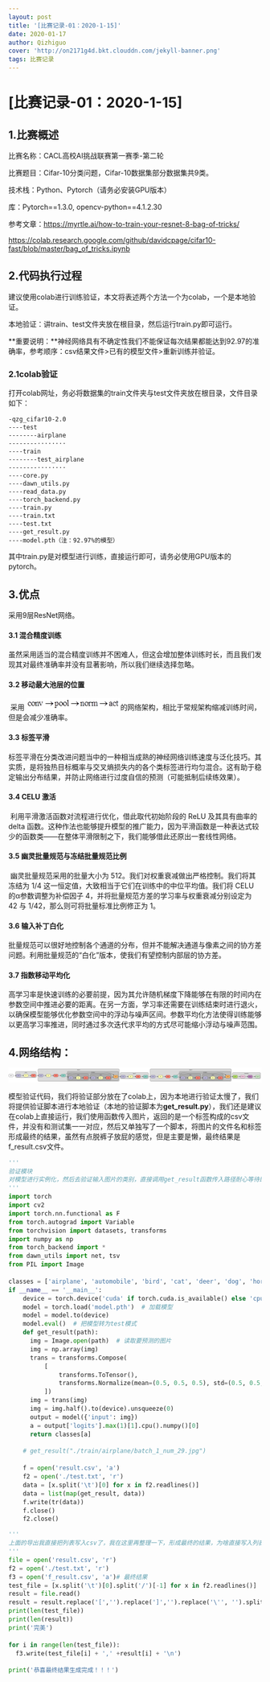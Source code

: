 ```yaml
---
layout: post
title: '[比赛记录-01：2020-1-15]'
date: 2020-01-17
author: Qizhiguo
cover: 'http://on2171g4d.bkt.clouddn.com/jekyll-banner.png'
tags: 比赛记录
---
```

# [比赛记录-01：2020-1-15]

## 1.比赛概述

比赛名称：CACL高校AI挑战联赛第一赛季-第二轮

比赛题目：Cifar-10分类问题，Cifar-10数据集部分数据集共9类。

技术栈：Python、Pytorch（请务必安装GPU版本）

库：Pytorch==1.3.0, opencv-python==4.1.2.30

参考文章：https://myrtle.ai/how-to-train-your-resnet-8-bag-of-tricks/

https://colab.research.google.com/github/davidcpage/cifar10-fast/blob/master/bag_of_tricks.ipynb

 

## 2.代码执行过程

建议使用colab进行训练验证，本文将表述两个方法一个为colab，一个是本地验证。

本地验证：讲train、test文件夹放在根目录，然后运行train.py即可运行。

**重要说明：**神经网络具有不确定性我们不能保证每次结果都能达到92.97的准确率，参考顺序：csv结果文件>已有的模型文件>重新训练并验证。

### 2.1colab验证

打开colab网址，务必将数据集的train文件夹与test文件夹放在根目录，文件目录如下：

```
-qzg_cifar10-2.0
----test
--------airplane
--------········
----train
--------test_airplane
--------········
----core.py
----dawn_utils.py
----read_data.py
----torch_backend.py
----train.py
----train.txt
----test.txt
----get_result.py
----model.pth（注：92.97%的模型）
```

其中train.py是对模型进行训练，直接运行即可，请务必使用GPU版本的pytorch。

##  3.优点

采用9层ResNet网络。

#### 3.1  混合精度训练

​       虽然采用适当的混合精度训练并不困难人，但这会增加整体训练时长，而且我们发现其对最终准确率并没有显著影响，所以我们继续选择忽略。

#### 3.2  移动最大池层的位置

​       采用 ![img](https://github.com/Qzgfather/Qzgfather.github.io/blob/master/assets/img/res.png)的网络架构，相比于常规架构缩减训练时间，但是会减少准确率。

#### 3.3 标签平滑

​        标签平滑在分类改进问题当中的一种相当成熟的神经网络训练速度与泛化技巧。其实质，是将独热目标概率与交叉熵损失内的各个类标签进行均匀混合。这有助于稳定输出分布结果，并防止网络进行过度自信的预测（可能抵制后续练效果）。

#### 3.4  CELU 激活

​        利用平滑激活函数对流程进行优化，借此取代初始阶段的 ReLU 及其具有曲率的 delta 函数。这种作法也能够提升模型的推广能力，因为平滑函数是一种表达式较少的函数类——在整体平滑限制之下，我们能够借此还原出一套线性网络。

#### 3.5  幽灵批量规范与冻结批量规范比例

​        幽灵批量规范采用的批量大小为 512。我们对权重衰减做出严格控制。我们将其冻结为 1/4 这一恒定值，大致相当于它们在训练中的中位平均值。我们将 CELU 的α参数调整为补偿因子 4，并将批量规范方差的学习率与权重衰减分别设定为 42 与 1/42，那么则可将批量标准比例修正为 1。

#### 3.6  输入补丁白化

​        批量规范可以很好地控制各个通道的分布，但并不能解决通道与像素之间的协方差问题。利用批量规范的“白化”版本，使我们有望控制内部层的协方差。

#### 3.7  指数移动平均化

​       高学习率是快速训练的必要前提，因为其允许随机梯度下降能够在有限的时间内在参数空间中推进必要的距离。在另一方面，学习率还需要在训练结束时进行退火，以确保模型能够优化参数空间中的浮动与噪声区间。参数平均化方法使得训练能够以更高学习率推进，同时通过多次迭代求平均的方式尽可能缩小浮动与噪声范围。

## 4.网络结构：

![SVG](https://github.com/Qzgfather/Qzgfather.github.io/blob/master/assets/img/net.svg)





​        模型验证代码，我们将验证部分放在了colab上，因为本地进行验证太慢了，我们将提供验证脚本进行本地验证（本地的验证脚本为**get_result.py**），我们还是建议在colab上直接运行，我们使用函数传入图片，返回的是一个标签构成的csv文件，并没有和测试集一一对应，然后又单独写了一个脚本，将图片的文件名和标签形成最终的结果，虽然有点脱裤子放屁的感觉，但是主要是懒，最终结果是f_result.csv文件。

```python
'''
验证模块
对模型进行实例化，然后去验证输入图片的类别，直接调用get_result函数传入路径耐心等待即可，一定要耐心，因为我没时间优化了现在已经2020年1月1日01:33:03了。
'''
import torch
import cv2
import torch.nn.functional as F
from torch.autograd import Variable
from torchvision import datasets, transforms
import numpy as np
from torch_backend import *
from dawn_utils import net, tsv
from PIL import Image

classes = ['airplane', 'automobile', 'bird', 'cat', 'deer', 'dog', 'horse', 'ship', 'truck']
if __name__ == '__main__':
    device = torch.device('cuda' if torch.cuda.is_available() else 'cpu')
    model = torch.load('model.pth')  # 加载模型
    model = model.to(device)
    model.eval()  # 把模型转为test模式
    def get_result(path):
      img = Image.open(path)  # 读取要预测的图片
      img = np.array(img)
      trans = transforms.Compose(
          [
              transforms.ToTensor(),
              transforms.Normalize(mean=(0.5, 0.5, 0.5), std=(0.5, 0.5, 0.5))
          ])
      img = trans(img)
      img = img.half().to(device).unsqueeze(0)
      output = model({'input': img})
      a = output['logits'].max(1)[1].cpu().numpy()[0]
      return classes[a]

    # get_result("./train/airplane/batch_1_num_29.jpg")

    f = open('result.csv', 'a')
    f2 = open('./test.txt', 'r')
    data = [x.split('\t')[0] for x in f2.readlines()]
    data = list(map(get_result, data))
    f.write(tr(data))  
    f.close()
    f2.close()
```

```python
'''
上面的导出我直接把列表写入csv了，我在这里再整理一下，形成最终的结果，为啥直接写入列表？因为懒
'''
file = open('result.csv', 'r')
f2 = open('./test.txt', 'r')
f3 = open('f_result.csv', 'a')# 最终结果
test_file = [x.split('\t')[0].split('/')[-1] for x in f2.readlines()]  #双重split最为致命
result = file.read()
result = result.replace('[','').replace(']','').replace('\'', '').split(',')
print(len(test_file))
print(len(result))
print('完美')

for i in range(len(test_file)):
  f3.write(test_file[i] + ',' +result[i] + '\n')

print('恭喜最终结果生成完成！！！')

```










